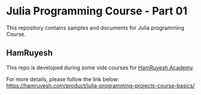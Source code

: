 # Julia Programming Course - Part 01

This repository contains samples and documents for Julia programming Course.

## HamRuyesh

This repo is developed during some vide courses for [HamRuyesh Academy](https://hamruyesh.com).

For more details, please follow the link below:
https://hamruyesh.com/product/julia-programming-projects-course-basics/